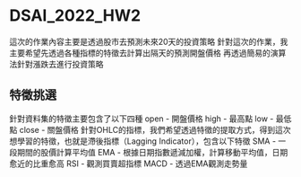 # DSAI_2022_HW2
這次的作業內容主要是透過股市去預測未來20天的投資策略
針對這次的作業，我主要希望先透過各種指標的特徵去計算出隔天的預測開盤價格
再透過簡易的演算法針對漲跌去進行投資策略

## 特徵挑選
針對資料集的特徵主要包含了以下四種
open - 開盤價格
high - 最高點
low - 最低點
close - 關盤價格
針對OHLC的指標，我們希望透過特徵的提取方式，得到這次想學習的特徵，也就是滯後指標（Lagging Indicator），包含以下特徵
SMA - 一段期間的股價計算平均值
EMA - 根據日期指數遞減加權，計算移動平均值，日期愈近的比重愈高
RSI - 觀測買賣超指標
MACD - 透過EMA觀測走勢量
